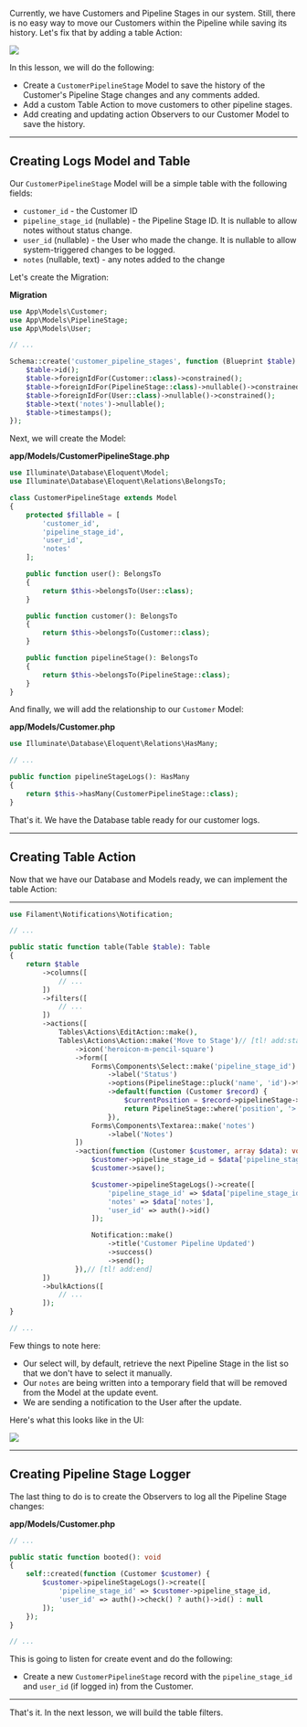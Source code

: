 Currently, we have Customers and Pipeline Stages in our system. Still, there is no easy way to move our Customers within the Pipeline while saving its history. Let's fix that by adding a table Action:

![](https://laraveldaily.com/uploads/2023/10/customerMoveToStageButton.png)

In this lesson, we will do the following:

- Create a `CustomerPipelineStage` Model to save the history of the Customer's Pipeline Stage changes and any comments added.
- Add a custom Table Action to move customers to other pipeline stages.
- Add creating and updating action Observers to our Customer Model to save the history.

---

## Creating Logs Model and Table

Our `CustomerPipelineStage` Model will be a simple table with the following fields:

- `customer_id` - the Customer ID
- `pipeline_stage_id` (nullable) - the Pipeline Stage ID. It is nullable to allow notes without status change.
- `user_id` (nullable) - the User who made the change. It is nullable to allow system-triggered changes to be logged.
- `notes` (nullable, text) - any notes added to the change

Let's create the Migration:

**Migration**
```php
use App\Models\Customer;
use App\Models\PipelineStage;
use App\Models\User;

// ...

Schema::create('customer_pipeline_stages', function (Blueprint $table) {
    $table->id();
    $table->foreignIdFor(Customer::class)->constrained();
    $table->foreignIdFor(PipelineStage::class)->nullable()->constrained();
    $table->foreignIdFor(User::class)->nullable()->constrained();
    $table->text('notes')->nullable();
    $table->timestamps();
});
```

Next, we will create the Model:

**app/Models/CustomerPipelineStage.php**
```php
use Illuminate\Database\Eloquent\Model;
use Illuminate\Database\Eloquent\Relations\BelongsTo;

class CustomerPipelineStage extends Model
{
    protected $fillable = [
        'customer_id',
        'pipeline_stage_id',
        'user_id',
        'notes'
    ];

    public function user(): BelongsTo
    {
        return $this->belongsTo(User::class);
    }

    public function customer(): BelongsTo
    {
        return $this->belongsTo(Customer::class);
    }

    public function pipelineStage(): BelongsTo
    {
        return $this->belongsTo(PipelineStage::class);
    }
}
```

And finally, we will add the relationship to our `Customer` Model:

**app/Models/Customer.php**
```php
use Illuminate\Database\Eloquent\Relations\HasMany;

// ...

public function pipelineStageLogs(): HasMany
{
    return $this->hasMany(CustomerPipelineStage::class);
}
```

That's it. We have the Database table ready for our customer logs.

---

## Creating Table Action

Now that we have our Database and Models ready, we can implement the table Action:

****
```php
use Filament\Notifications\Notification;

// ...

public static function table(Table $table): Table
{
    return $table
        ->columns([
            // ...
        ])
        ->filters([
            // ...
        ])
        ->actions([
            Tables\Actions\EditAction::make(),
            Tables\Actions\Action::make('Move to Stage')// [tl! add:start]
                ->icon('heroicon-m-pencil-square')
                ->form([
                    Forms\Components\Select::make('pipeline_stage_id')
                        ->label('Status')
                        ->options(PipelineStage::pluck('name', 'id')->toArray())
                        ->default(function (Customer $record) {
                            $currentPosition = $record->pipelineStage->position;
                            return PipelineStage::where('position', '>', $currentPosition)->first()?->id;
                        }),
                    Forms\Components\Textarea::make('notes')
                        ->label('Notes')
                ])
                ->action(function (Customer $customer, array $data): void {
                    $customer->pipeline_stage_id = $data['pipeline_stage_id'];
                    $customer->save();

                    $customer->pipelineStageLogs()->create([
                        'pipeline_stage_id' => $data['pipeline_stage_id'],
                        'notes' => $data['notes'],
                        'user_id' => auth()->id()
                    ]);

                    Notification::make()
                        ->title('Customer Pipeline Updated')
                        ->success()
                        ->send();
                }),// [tl! add:end]
        ])
        ->bulkActions([
            // ...
        ]);
}

// ...
```

Few things to note here:

- Our select will, by default, retrieve the next Pipeline Stage in the list so that we don't have to select it manually.
- Our `notes` are being written into a temporary field that will be removed from the Model at the update event.
- We are sending a notification to the User after the update.

Here's what this looks like in the UI:

![](https://laraveldaily.com/uploads/2023/10/customerMoveToStageButton.png)

---

## Creating Pipeline Stage Logger

The last thing to do is to create the Observers to log all the Pipeline Stage changes:

**app/Models/Customer.php**
```php
// ...

public static function booted(): void
{
    self::created(function (Customer $customer) {
        $customer->pipelineStageLogs()->create([
            'pipeline_stage_id' => $customer->pipeline_stage_id,
            'user_id' => auth()->check() ? auth()->id() : null
        ]);
    });
}

// ...
```

This is going to listen for create event and do the following:

- Create a new `CustomerPipelineStage` record with the `pipeline_stage_id` and `user_id` (if logged in) from the Customer.

---

That's it. In the next lesson, we will build the table filters.

